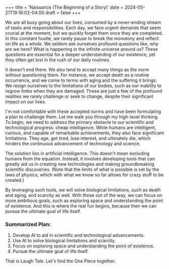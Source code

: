 +++
title = 'Naissance (The Beginning of a Story)'
date = 2024-05-21T19:16:02-04:00
draft = false
+++

We are all busy going about our lives, consumed by a never-ending stream of tasks and responsibilities. Each day, we face urgent demands that seem crucial at the moment, but we quickly forget them once they are completed. In this constant hustle, we rarely pause to break the monotony and reflect on life as a whole. We seldom ask ourselves profound questions like, why are we here? What is happening in the infinite universe around us? These questions are essential for a deeper understanding of our existence, yet they often get lost in the rush of our daily routines.

It doesn't end there. We also tend to accept many things as the norm without questioning them. For instance, we accept death as a routine occurrence, and we come to terms with aging and the suffering it brings. We resign ourselves to the limitations of our bodies, such as our inability to regrow limbs when they are damaged. These are just a few of the profound realities we rarely challenge or seek to change, despite their significant impact on our lives.

I'm not comfortable with these accepted norms and have been formulating a plan to challenge them. Let me walk you through my high-level thinking.
To begin, we need to address the primary obstacle to our scientific and technological progress: cheap intelligence. While humans are intelligent, curious, and capable of remarkable achievements, they also face significant limitations. They age, get tired, lose interest, and ultimately die, which hinders the continuous advancement of technology and science.

The solution lies in artificial intelligence. This doesn't mean excluding humans from the equation. Instead, it involves developing tools that can greatly aid us in creating new technologies and making groundbreaking scientific discoveries. (Note that the limits of what is possible is set by the laws of physics, which with what we know so far allows for crazy stuff to be created.)

By leveraging such tools, we will solve biological limitations, such as death and aging, and scarcity as well. With those out of the way, we can focus on more ambitious goals, such as exploring space and understanding the point of existence. And this is where the real fun begins, because then we can pursue the ultimate goal of life itself.

### Summarized Plan:

1. Develop AI to aid in scientific and technological advancements.
2. Use AI to solve biological limitations and scarcity.
3. Focus on exploring space and understanding the point of existence.
4. Pursue the ultimate goal of life itself.

That is Laugh Tale. Let's find the One Piece together.
